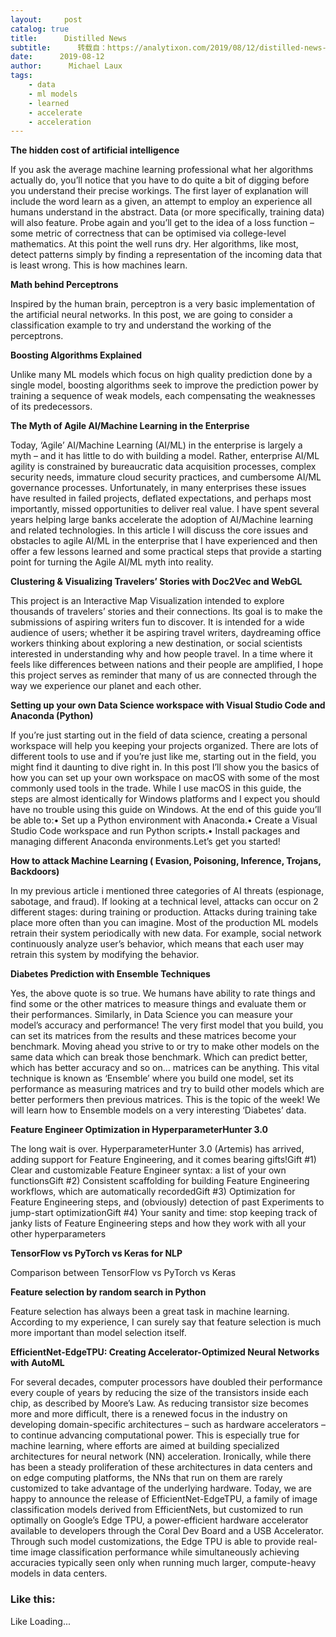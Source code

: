 ```yaml
---
layout:     post
catalog: true
title:      Distilled News
subtitle:      转载自：https://analytixon.com/2019/08/12/distilled-news-1160/
date:      2019-08-12
author:      Michael Laux
tags:
    - data
    - ml models
    - learned
    - accelerate
    - acceleration
---
```


**The hidden cost of artificial intelligence**

If you ask the average machine learning professional what her algorithms actually do, you’ll notice that you have to do quite a bit of digging before you understand their precise workings. The first layer of explanation will include the word learn as a given, an attempt to employ an experience all humans understand in the abstract. Data (or more specifically, training data) will also feature. Probe again and you’ll get to the idea of a loss function – some metric of correctness that can be optimised via college-level mathematics. At this point the well runs dry. Her algorithms, like most, detect patterns simply by finding a representation of the incoming data that is least wrong. This is how machines learn.

**Math behind Perceptrons**

Inspired by the human brain, perceptron is a very basic implementation of the artificial neural networks. In this post, we are going to consider a classification example to try and understand the working of the perceptrons.

**Boosting Algorithms Explained**

Unlike many ML models which focus on high quality prediction done by a single model, boosting algorithms seek to improve the prediction power by training a sequence of weak models, each compensating the weaknesses of its predecessors.

**The Myth of Agile AI/Machine Learning in the Enterprise**

Today, ‘Agile’ AI/Machine Learning (AI/ML) in the enterprise is largely a myth – and it has little to do with building a model. Rather, enterprise AI/ML agility is constrained by bureaucratic data acquisition processes, complex security needs, immature cloud security practices, and cumbersome AI/ML governance processes. Unfortunately, in many enterprises these issues have resulted in failed projects, deflated expectations, and perhaps most importantly, missed opportunities to deliver real value. I have spent several years helping large banks accelerate the adoption of AI/Machine learning and related technologies. In this article I will discuss the core issues and obstacles to agile AI/ML in the enterprise that I have experienced and then offer a few lessons learned and some practical steps that provide a starting point for turning the Agile AI/ML myth into reality.

**Clustering & Visualizing Travelers’ Stories with Doc2Vec and WebGL**

This project is an Interactive Map Visualization intended to explore thousands of travelers’ stories and their connections. Its goal is to make the submissions of aspiring writers fun to discover. It is intended for a wide audience of users; whether it be aspiring travel writers, daydreaming office workers thinking about exploring a new destination, or social scientists interested in understanding why and how people travel. In a time where it feels like differences between nations and their people are amplified, I hope this project serves as reminder that many of us are connected through the way we experience our planet and each other.

**Setting up your own Data Science workspace with Visual Studio Code and Anaconda (Python)**

If you’re just starting out in the field of data science, creating a personal workspace will help you keeping your projects organized. There are lots of different tools to use and if you’re just like me, starting out in the field, you might find it daunting to dive right in. In this post I’ll show you the basics of how you can set up your own workspace on macOS with some of the most commonly used tools in the trade. While I use macOS in this guide, the steps are almost identically for Windows platforms and I expect you should have no trouble using this guide on Windows. At the end of this guide you’ll be able to:• Set up a Python environment with Anaconda.• Create a Visual Studio Code workspace and run Python scripts.• Install packages and managing different Anaconda environments.Let’s get you started!

**How to attack Machine Learning ( Evasion, Poisoning, Inference, Trojans, Backdoors)**

In my previous article i mentioned three categories of AI threats (espionage, sabotage, and fraud). If looking at a technical level, attacks can occur on 2 different stages: during training or production. Attacks during training take place more often than you can imagine. Most of the production ML models retrain their system periodically with new data. For example, social network continuously analyze user’s behavior, which means that each user may retrain this system by modifying the behavior.

**Diabetes Prediction with Ensemble Techniques**

Yes, the above quote is so true. We humans have ability to rate things and find some or the other matrices to measure things and evaluate them or their performances. Similarly, in Data Science you can measure your model’s accuracy and performance! The very first model that you build, you can set its matrices from the results and these matrices become your benchmark. Moving ahead you strive to or try to make other models on the same data which can break those benchmark. Which can predict better, which has better accuracy and so on… matrices can be anything. This vital technique is known as ‘Ensemble’ where you build one model, set its performance as measuring matrices and try to build other models which are better performers then previous matrices. This is the topic of the week! We will learn how to Ensemble models on a very interesting ‘Diabetes’ data.

**Feature Engineer Optimization in HyperparameterHunter 3.0**

The long wait is over. HyperparameterHunter 3.0 (Artemis) has arrived, adding support for Feature Engineering, and it comes bearing gifts!Gift #1) Clear and customizable Feature Engineer syntax: a list of your own functionsGift #2) Consistent scaffolding for building Feature Engineering workflows, which are automatically recordedGift #3) Optimization for Feature Engineering steps, and (obviously) detection of past Experiments to jump-start optimizationGift #4) Your sanity and time: stop keeping track of janky lists of Feature Engineering steps and how they work with all your other hyperparameters

**TensorFlow vs PyTorch vs Keras for NLP**

Comparison between TensorFlow vs PyTorch vs Keras

**Feature selection by random search in Python**

Feature selection has always been a great task in machine learning. According to my experience, I can surely say that feature selection is much more important than model selection itself.

**EfficientNet-EdgeTPU: Creating Accelerator-Optimized Neural Networks with AutoML**

For several decades, computer processors have doubled their performance every couple of years by reducing the size of the transistors inside each chip, as described by Moore’s Law. As reducing transistor size becomes more and more difficult, there is a renewed focus in the industry on developing domain-specific architectures – such as hardware accelerators – to continue advancing computational power. This is especially true for machine learning, where efforts are aimed at building specialized architectures for neural network (NN) acceleration. Ironically, while there has been a steady proliferation of these architectures in data centers and on edge computing platforms, the NNs that run on them are rarely customized to take advantage of the underlying hardware. Today, we are happy to announce the release of EfficientNet-EdgeTPU, a family of image classification models derived from EfficientNets, but customized to run optimally on Google’s Edge TPU, a power-efficient hardware accelerator available to developers through the Coral Dev Board and a USB Accelerator. Through such model customizations, the Edge TPU is able to provide real-time image classification performance while simultaneously achieving accuracies typically seen only when running much larger, compute-heavy models in data centers.

### Like this:

Like Loading...
